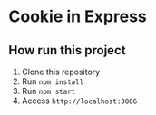 # Cookie in Express

## How run this project

1. Clone this repository
2. Run `npm install`
3. Run `npm start`
4. Access `http://localhost:3006`

